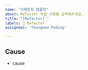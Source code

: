 ```yaml
---
name: "리팩토링 템플릿"
about: Refactor 작업 사항을 입력해주세요.
title: "[Refactor] "
labels: 🔨 Refactor
assignees: 'Yeongwoo-Poding'

---
```


## Cause
- cause
